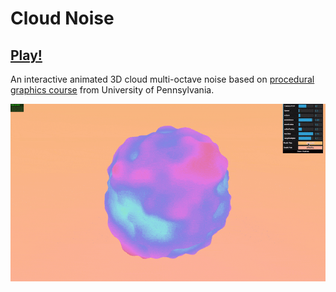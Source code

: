 # Cloud Noise

## [Play!](https://takkasila.github.io/Cloud-Noise/)

An interactive animated 3D cloud multi-octave noise based on [procedural graphics course](https://cis700-procedural-graphics.github.io/) from University of Pennsylvania.

![](https://raw.githubusercontent.com/takkasila/Cloud-Noise/master/cloud-noise.gif)